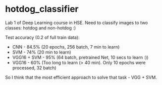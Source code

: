 # hotdog_classifier
Lab 1 of Deep Learning course in HSE. Need to classify images to two classes: hotdog and non-hotdog :)

Test accuracy (0.2 of full train data):
- CNN - 84.5% (20 epochs, 256 batch, 7 min to learn)
- SVM - 74% (20 min to learn)
- VGG16 + SVM - 95% (64 batch, pretrained Net, 10 secs to learn :))
- VGG16 - 60% (Too long to learn (> 40 min). Only 10 epochs were processed, 32 batch)

So I think that the most efficient approach to solve that task - VGG + SVM.